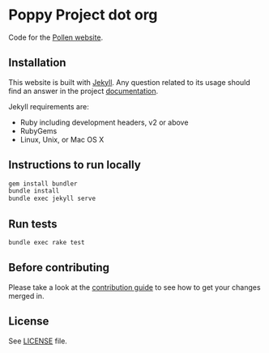 # Poppy Project dot org

Code for the [Pollen website](https://www.pollen-robotics.com).

## Installation

This website is built with [Jekyll](http://jekyllrb.com/). Any question related to its usage should find an answer in the project [documentation](http://jekyllrb.com/docs/home/).

Jekyll requirements are:

- Ruby including development headers, v2 or above
- RubyGems
- Linux, Unix, or Mac OS X

## Instructions to run locally

```bash
gem install bundler
bundle install
bundle exec jekyll serve
```

## Run tests

```bash
bundle exec rake test
```

## Before contributing

Please take a look at the [contribution guide](CONTRIBUTING.md) to see how to get your changes merged in.

## License

See [LICENSE](LICENSE.md) file.
